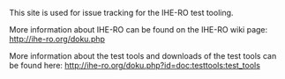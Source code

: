 This site is used for issue tracking for the IHE-RO test tooling.

More information about IHE-RO can be found on the IHE-RO wiki page: http://ihe-ro.org/doku.php

More information about the test tools and downloads of the test tools can be found here:
http://ihe-ro.org/doku.php?id=doc:testtools:test_tools